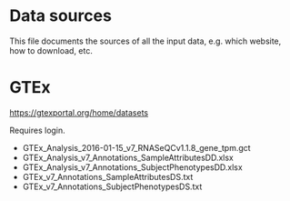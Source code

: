 # Data sources

This file documents the sources of all the input data, e.g. which website, how to download, etc.


# GTEx

https://gtexportal.org/home/datasets

Requires login.

- GTEx_Analysis_2016-01-15_v7_RNASeQCv1.1.8_gene_tpm.gct
- GTEx_Analysis_v7_Annotations_SampleAttributesDD.xlsx
- GTEx_Analysis_v7_Annotations_SubjectPhenotypesDD.xlsx
- GTEx_v7_Annotations_SampleAttributesDS.txt
- GTEx_v7_Annotations_SubjectPhenotypesDS.txt
